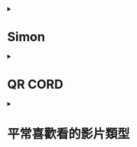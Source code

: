 <details>
<summary>

# Simon

</summary>

| 項次 | 項目 | 內容 |
|----:|------|------|
|1 | 圖片 |<img src="IMG_1181.jpeg" width="100" Height="100" />|
|2 | 姓名 | 王裕善 |
|3 | 職稱 | 店員 |
|4 | 任職公司 | 飲料店 |
</details>

<details>
<summary>

# QR CORD

</summary>
<img src="IMG_0084.png" width="300" Height="300" />
</details>

<details>
<summary>

# 平常喜歡看的影片類型
</summary>
<a href="https://www.youtube.com/watch?v=IXB9Af-KF6I">
<img src="http://img.youtube.com/vi/IXB9Af-KF6I/0.jpg" alt="臺南智慧停車計時收費系統 智慧停車新典範" width="400" height="250" border="10" /></a>
<br>大概就是一些汽車介紹影片，然後上面是我最喜歡的一台車。
</details>
